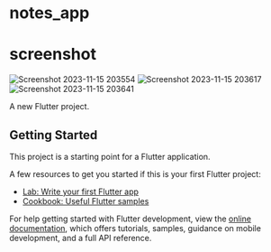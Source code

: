# notes_app
# screenshot
![Screenshot 2023-11-15 203554](https://github.com/bikashparida/Note-App/assets/125130144/3446aa35-9e67-4107-9e58-b55c6fdd2210)
![Screenshot 2023-11-15 203617](https://github.com/bikashparida/Note-App/assets/125130144/463ffcca-29b6-4f42-b5ec-3d7b09c750aa)
![Screenshot 2023-11-15 203641](https://github.com/bikashparida/Note-App/assets/125130144/ca0b5946-6340-4201-ab1e-e6ee78a220b2)

A new Flutter project.

## Getting Started

This project is a starting point for a Flutter application.

A few resources to get you started if this is your first Flutter project:

- [Lab: Write your first Flutter app](https://docs.flutter.dev/get-started/codelab)
- [Cookbook: Useful Flutter samples](https://docs.flutter.dev/cookbook)

For help getting started with Flutter development, view the
[online documentation](https://docs.flutter.dev/), which offers tutorials,
samples, guidance on mobile development, and a full API reference.
